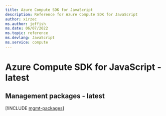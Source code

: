 ```yaml
---
title: Azure Compute SDK for JavaScript
description: Reference for Azure Compute SDK for JavaScript
author: xirzec
ms.author: jeffish
ms.date: 06/07/2022
ms.topic: reference
ms.devlang: JavaScript
ms.service: compute
---
```

# Azure Compute SDK for JavaScript - latest
## Management packages - latest
[!INCLUDE [mgmt-packages](compute-mgmt-index.md)]
